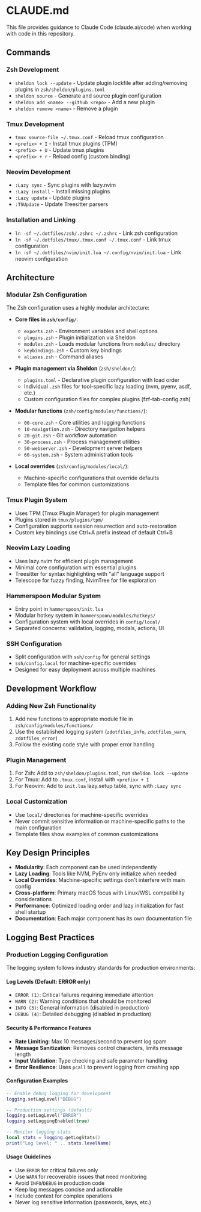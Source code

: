 # CLAUDE.md

This file provides guidance to Claude Code (claude.ai/code) when working with code in this repository.

## Commands

### Zsh Development
- `sheldon lock --update` - Update plugin lockfile after adding/removing plugins in `zsh/sheldon/plugins.toml`
- `sheldon source` - Generate and source plugin configuration
- `sheldon add <name> --github <repo>` - Add a new plugin
- `sheldon remove <name>` - Remove a plugin

### Tmux Development
- `tmux source-file ~/.tmux.conf` - Reload tmux configuration
- `<prefix> + I` - Install tmux plugins (TPM)
- `<prefix> + U` - Update tmux plugins
- `<prefix> + r` - Reload config (custom binding)

### Neovim Development
- `:Lazy sync` - Sync plugins with lazy.nvim
- `:Lazy install` - Install missing plugins
- `:Lazy update` - Update plugins
- `:TSUpdate` - Update Treesitter parsers

### Installation and Linking
- `ln -sf ~/.dotfiles/zsh/.zshrc ~/.zshrc` - Link zsh configuration
- `ln -sf ~/.dotfiles/tmux/.tmux.conf ~/.tmux.conf` - Link tmux configuration
- `ln -sf ~/.dotfiles/nvim/init.lua ~/.config/nvim/init.lua` - Link neovim configuration

## Architecture

### Modular Zsh Configuration
The Zsh configuration uses a highly modular architecture:

- **Core files in `zsh/config/`**:
  - `exports.zsh` - Environment variables and shell options
  - `plugins.zsh` - Plugin initialization via Sheldon
  - `modules.zsh` - Loads modular functions from `modules/` directory
  - `keybindings.zsh` - Custom key bindings
  - `aliases.zsh` - Command aliases

- **Plugin management via Sheldon** (`zsh/sheldon/`):
  - `plugins.toml` - Declarative plugin configuration with load order
  - Individual `.zsh` files for tool-specific lazy loading (nvm, pyenv, asdf, etc.)
  - Custom configuration files for complex plugins (fzf-tab-config.zsh)

- **Modular functions** (`zsh/config/modules/functions/`):
  - `00-core.zsh` - Core utilities and logging functions
  - `10-navigation.zsh` - Directory navigation helpers
  - `20-git.zsh` - Git workflow automation
  - `30-process.zsh` - Process management utilities
  - `50-webserver.zsh` - Development server helpers
  - `60-system.zsh` - System administration tools

- **Local overrides** (`zsh/config/modules/local/`):
  - Machine-specific configurations that override defaults
  - Template files for common customizations

### Tmux Plugin System
- Uses TPM (Tmux Plugin Manager) for plugin management
- Plugins stored in `tmux/plugins/tpm/`
- Configuration supports session resurrection and auto-restoration
- Custom key bindings use Ctrl+A prefix instead of default Ctrl+B

### Neovim Lazy Loading
- Uses lazy.nvim for efficient plugin management
- Minimal core configuration with essential plugins
- Treesitter for syntax highlighting with "all" language support
- Telescope for fuzzy finding, NvimTree for file exploration

### Hammerspoon Modular System
- Entry point in `hammerspoon/init.lua`
- Modular hotkey system in `hammerspoon/modules/hotkeys/`
- Configuration system with local overrides in `config/local/`
- Separated concerns: validation, logging, modals, actions, UI

### SSH Configuration
- Split configuration with `ssh/config` for general settings
- `ssh/config.local` for machine-specific overrides
- Designed for easy deployment across multiple machines

## Development Workflow

### Adding New Zsh Functionality
1. Add new functions to appropriate module file in `zsh/config/modules/functions/`
2. Use the established logging system (`zdotfiles_info`, `zdotfiles_warn`, `zdotfiles_error`)
3. Follow the existing code style with proper error handling

### Plugin Management
1. For Zsh: Add to `zsh/sheldon/plugins.toml`, run `sheldon lock --update`
2. For Tmux: Add to `.tmux.conf`, install with `<prefix> + I`
3. For Neovim: Add to `init.lua` lazy.setup table, sync with `:Lazy sync`

### Local Customization
- Use `local/` directories for machine-specific overrides
- Never commit sensitive information or machine-specific paths to the main configuration
- Template files show examples of common customizations

## Key Design Principles

- **Modularity**: Each component can be used independently
- **Lazy Loading**: Tools like NVM, PyEnv only initialize when needed
- **Local Overrides**: Machine-specific settings don't interfere with main config
- **Cross-platform**: Primary macOS focus with Linux/WSL compatibility considerations
- **Performance**: Optimized loading order and lazy initialization for fast shell startup
- **Documentation**: Each major component has its own documentation file

## Logging Best Practices

### Production Logging Configuration
The logging system follows industry standards for production environments:

#### **Log Levels (Default: ERROR only)**
- `ERROR (1)`: Critical failures requiring immediate attention
- `WARN (2)`: Warning conditions that should be monitored  
- `INFO (3)`: General information (disabled in production)
- `DEBUG (4)`: Detailed debugging (disabled in production)

#### **Security & Performance Features**
- **Rate Limiting**: Max 10 messages/second to prevent log spam
- **Message Sanitization**: Removes control characters, limits message length
- **Input Validation**: Type checking and safe parameter handling
- **Error Resilience**: Uses `pcall` to prevent logging from crashing app

#### **Configuration Examples**
```lua
-- Enable debug logging for development
logging.setLogLevel("DEBUG")

-- Production settings (default)
logging.setLogLevel("ERROR")
logging.setLoggingEnabled(true)

-- Monitor logging stats
local stats = logging.getLogStats()
print("Log level: " .. stats.levelName)
```

#### **Usage Guidelines**
- Use `ERROR` for critical failures only
- Use `WARN` for recoverable issues that need monitoring
- Avoid `INFO`/`DEBUG` in production code
- Keep log messages concise and actionable
- Include context for complex operations
- Never log sensitive information (passwords, keys, etc.)